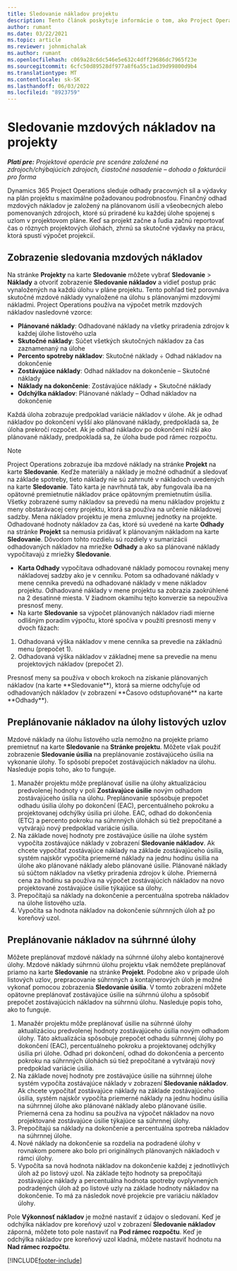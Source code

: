 ```yaml
---
title: Sledovanie nákladov projektu
description: Tento článok poskytuje informácie o tom, ako Project Operations sleduje pokrok oproti mzdovým nákladom a výdavkom na projekt.
author: rumant
ms.date: 03/22/2021
ms.topic: article
ms.reviewer: johnmichalak
ms.author: rumant
ms.openlocfilehash: c069a28c6dc546e5e632c4dff29686dc7965f23e
ms.sourcegitcommit: 6cfc50d89528df977a8f6a55c1ad39d99800d9b4
ms.translationtype: MT
ms.contentlocale: sk-SK
ms.lasthandoff: 06/03/2022
ms.locfileid: "8923759"
---
```

# <a name="labor-cost-tracking-on-projects"></a>Sledovanie mzdových nákladov na projekty

_**Platí pre:** Projektové operácie pre scenáre založené na zdrojoch/chýbajúcich zdrojoch, čiastočné nasadenie – dohoda o fakturácii pro forma_

Dynamics 365 Project Operations sleduje odhady pracovných síl a výdavky na plán projektu s maximálne požadovanou podrobnosťou. Finančný odhad mzdových nákladov je založený na plánovanom úsilí a všeobecných alebo pomenovaných zdrojoch, ktoré sú priradené ku každej úlohe spojenej s uzlom v projektovom pláne. Keď sa projekt začne a ľudia začnú reportovať čas o rôznych projektových úlohách, zhrnú sa skutočné výdavky na prácu, ktorá spustí výpočet projekcií.

## <a name="labor-cost-tracking-view"></a>Zobrazenie sledovania mzdových nákladov

Na stránke **Projekty** na karte **Sledovanie** môžete vybrať **Sledovanie** > **Náklady** a otvoriť zobrazenie **Sledovanie nákladov** a vidieť postup prác vynaložených na každú úlohu v pláne projektu. Tento pohľad tiež porovnáva skutočné mzdové náklady vynaložené na úlohu s plánovanými mzdovými nákladmi. Project Operations používa na výpočet metrík mzdových nákladov nasledovné vzorce:

- **Plánované náklady**: Odhadované náklady na všetky priradenia zdrojov k každej úlohe listového uzla
- **Skutočné náklady**: Súčet všetkých skutočných nákladov za čas zaznamenaný na úlohe
- **Percento spotreby nákladov**: Skutočné náklady ÷ Odhad nákladov na dokončenie
- **Zostávajúce náklady**: Odhad nákladov na dokončenie – Skutočné náklady
- **Náklady na dokončenie**: Zostávajúce náklady + Skutočné náklady
- **Odchýlka nákladov**: Plánované náklady – Odhad nákladov na dokončenie

Každá úloha zobrazuje predpoklad variácie nákladov v úlohe. Ak je odhad nákladov po dokončení vyšší ako plánované náklady, predpokladá sa, že úloha prekročí rozpočet. Ak je odhad nákladov po dokončení nižší ako plánované náklady, predpokladá sa, že úloha bude pod rámec rozpočtu.

>[!NOTE]
> Project Operations zobrazuje iba mzdové náklady na stránke **Projekt** na karte **Sledovanie**. Keďže materiály a náklady je možné odhadnúť a sledovať na základe spotreby, tieto náklady nie sú zahrnuté v nákladoch uvedených na karte **Sledovanie**. Táto karta je navrhnutá tak, aby fungovala iba na opätovné premietnutie nákladov práce opätovným premietnutím úsilia.
Všetky zobrazené sumy nákladov sa prevedú na menu nákladov projektu z meny obstarávacej ceny projektu, ktorá sa používa na určenie nákladovej sadzby. Mena nákladov projektu je mena zmluvnej jednotky na projekte. Odhadované hodnoty nákladov za čas, ktoré sú uvedené na karte **Odhady** na stránke **Projekt** sa nemusia pridávať k plánovaným nákladom na karte **Sledovanie**. Dôvodom tohto rozdielu sú rozdiely v sumarizácii odhadovaných nákladov na mriežke **Odhady** a ako sa plánované náklady vypočítavajú z mriežky **Sledovanie**. 
>
> - **Karta Odhady** vypočítava odhadované náklady pomocou rovnakej meny nákladovej sadzby ako je v cenníku. Potom sa odhadované náklady v mene cenníka prevedú na odhadované náklady v mene nákladov projektu. Odhadované náklady v mene projektu sa zobrazia zaokrúhlené na 2 desatinné miesta. V žiadnom okamihu tejto konverzie sa nepoužíva presnosť meny. 
> - Na karte **Sledovanie** sa výpočet plánovaných nákladov riadi mierne odlišným poradím výpočtu, ktoré spočíva v použití presnosti meny v dvoch fázach: 
   ><ol>
   ><li>Odhadovaná výška nákladov v mene cenníka sa prevedie na základnú menu (prepočet 1).</li>
   ><li>Odhadovaná výška nákladov v základnej mene sa prevedie na menu projektových nákladov (prepočet 2). </li>
   ></ol>
   >Presnosť meny sa používa v oboch krokoch na získanie plánovaných nákladov (na karte **Sledovanie**), ktorá sa mierne odchyľuje od odhadovaných nákladov (v zobrazení **Časovo odstupňované** na karte **Odhady**). 
   
## <a name="reprojecting-costs-on-leaf-node-tasks"></a>Preplánovanie nákladov na úlohy listových uzlov

Mzdové náklady na úlohu listového uzla nemožno na projekte priamo premietnuť na karte **Sledovanie** na **Stránke projektu**. Môžete však použiť zobrazenie **Sledovanie úsilia** na preplánovanie zostávajúceho úsilia na vykonanie úlohy. To spôsobí prepočet zostávajúcich nákladov na úlohu. Nasleduje popis toho, ako to funguje.

1. Manažér projektu môže preplánovať úsilie na úlohy aktualizáciou predvolenej hodnoty v poli **Zostávajúce úsilie** novým odhadom zostávajúceho úsilia na úlohu. Preplánovanie spôsobuje prepočet odhadu úsilia úlohy po dokončení (EAC), percentuálneho pokroku a projektovanej odchýlky úsilia pri úlohe. EAC, odhad do dokončenia (ETC) a percento pokroku na súhrnných úlohách sú tiež prepočítané a vytvárajú nový predpoklad variácie úsilia.
2. Na základe novej hodnoty pre zostávajúce úsilie na úlohe systém vypočíta zostávajúce náklady v zobrazení **Sledovanie nákladov**. Ak chcete vypočítať zostávajúce náklady na základe zostávajúceho úsilia, systém najskôr vypočíta priemerné náklady na jednu hodinu úsilia na úlohe ako plánované náklady alebo plánované úsilie. Plánované náklady sú súčtom nákladov na všetky priradenia zdrojov k úlohe. Priemerná cena za hodinu sa používa na výpočet zostávajúcich nákladov na novo projektované zostávajúce úsilie týkajúce sa úlohy.
3. Prepočítajú sa náklady na dokončenie a percentuálna spotreba nákladov na úlohe listového uzla.
4. Vypočíta sa hodnota nákladov na dokončenie súhrnných úloh až po koreňový uzol.

## <a name="reprojecting-costs-on-summary-tasks"></a>Preplánovanie nákladov na súhrnné úlohy

Môžete preplánovať mzdové náklady na súhrnné úlohy alebo kontajnerové úlohy. Mzdové náklady súhrnnú úlohu projektu však nemôžete preplánovať priamo na karte **Sledovanie** na stránke **Projekt**. Podobne ako v prípade úloh listových uzlov, prepracovanie súhrnných a kontajnerových úloh je možné vykonať pomocou zobrazenia **Sledovanie úsilia**. V tomto zobrazení môžete opätovne preplánovať zostávajúce úsilie na súhrnnú úlohu a spôsobiť prepočet zostávajúcich nákladov na súhrnnú úlohu. Nasleduje popis toho, ako to funguje.

1. Manažér projektu môže preplánovať úsilie na súhrnné úlohy aktualizáciou predvolenej hodnoty zostávajúceho úsilia novým odhadom úlohy. Táto aktualizácia spôsobuje prepočet odhadu súhrnnej úlohy po dokončení (EAC), percentuálneho pokroku a projektovanej odchýlky úsilia pri úlohe. Odhad pri dokončení, odhad do dokončenia a percento pokroku na súhrnných úlohách sú tiež prepočítané a vytvárajú nový predpoklad variácie úsilia.
2. Na základe novej hodnoty pre zostávajúce úsilie na súhrnnej úlohe systém vypočíta zostávajúce náklady v zobrazení **Sledovanie nákladov**. Ak chcete vypočítať zostávajúce náklady na základe zostávajúceho úsilia, systém najskôr vypočíta priemerné náklady na jednu hodinu úsilia na súhrnnej úlohe ako plánované náklady alebo plánované úsilie. Priemerná cena za hodinu sa používa na výpočet nákladov na novo projektované zostávajúce úsilie týkajúce sa súhrnnej úlohy.
3. Prepočítajú sa náklady na dokončenie a percentuálna spotreba nákladov na súhrnnej úlohe.
4. Nové náklady na dokončenie sa rozdelia na podradené úlohy v rovnakom pomere ako bolo pri originálnych plánovaných nákladoch v rámci úlohy.
5. Vypočíta sa nová hodnota nákladov na dokončenie každej z jednotlivých úloh až po listový uzol. Na základe tejto hodnoty sa prepočítajú zostávajúce náklady a percentuálna hodnota spotreby ovplyvnených podradených úloh až po listové uzly na základe hodnoty nákladov na dokončenie. To má za následok nové projekcie pre variáciu nákladov úlohy. 


Pole **Výkonnosť nákladov** je možné nastaviť z údajov o sledovaní. Keď je odchýlka nákladov pre koreňový uzol v zobrazení **Sledovanie nákladov** záporná, môžete toto pole nastaviť na **Pod rámec rozpočtu**. Keď je odchýlka nákladov pre koreňový uzol kladná, môžete nastaviť hodnotu na **Nad rámec rozpočtu**.


[!INCLUDE[footer-include](../includes/footer-banner.md)]
